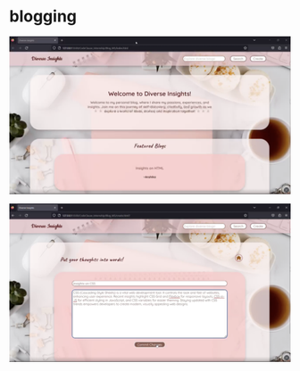 # blogging

![image alt](https://raw.githubusercontent.com/Aditisingh-18/blogging/main/pic_1.png)

![image alt](https://raw.githubusercontent.com/Aditisingh-18/blogging/main/pic_2.png)
